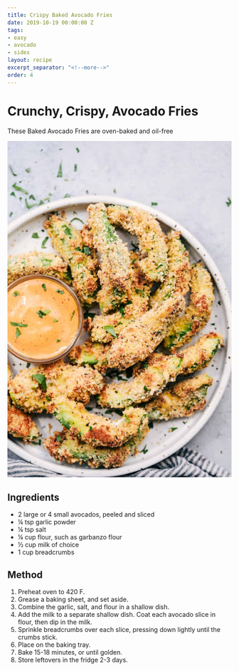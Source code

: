 ```yaml
---
title: Crispy Baked Avocado Fries
date: 2019-10-19 00:00:00 Z
tags:
- easy
- avocado
- sides
layout: recipe
excerpt_separator: "<!--more-->"
order: 4
---
```


# Crunchy, Crispy, Avocado Fries

These Baked Avocado Fries are oven-baked and oil-free

<!--more-->

[![Avocado Fries](/_uploads/avochips.jpg)](/_uploads/avochips.jpg)

## Ingredients
- 2 large or 4 small avocados, peeled and sliced
- &#188;	tsp garlic powder
- &#188;	 tsp salt
- &#188; cup flour, such as garbanzo flour
- &#189; cup milk of choice
- 1 cup breadcrumbs

## Method
1. Preheat oven to 420 F.
2. Grease a baking sheet, and set aside.
3. Combine the garlic, salt, and flour in a shallow dish.
4. Add the milk to a separate shallow dish. Coat each avocado slice in flour, then dip in the milk.
5. Sprinkle breadcrumbs over each slice, pressing down lightly until the crumbs stick.
6. Place on the baking tray.
7. Bake 15-18 minutes, or until golden.
8. Store leftovers in the fridge 2-3 days.
